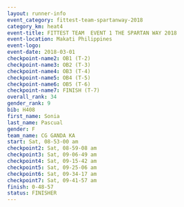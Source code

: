 ```yaml
---
layout: runner-info 
event_category: fittest-team-spartanway-2018 
category_km: heat4 
event-title: FITTEST TEAM  EVENT 1 THE SPARTAN WAY 2018 
event-location: Makati Philippines 
event-logo: 
event-date: 2018-03-01 
checkpoint-name2: OB1 (T-2) 
checkpoint-name3: OB2 (T-3) 
checkpoint-name4: OB3 (T-4) 
checkpoint-name5: OB4 (T-5) 
checkpoint-name6: OB5 (T-6) 
checkpoint-name7: FINISH (T-7) 
overall_rank: 34
gender_rank: 9
bib: H408
first_name: Sonia
last_name: Pascual
gender: F
team_name: CG GANDA KA
start: Sat, 08-53-00 am
checkpoint2: Sat, 08-59-08 am
checkpoint3: Sat, 09-06-49 am
checkpoint4: Sat, 09-15-42 am
checkpoint5: Sat, 09-25-06 am
checkpoint6: Sat, 09-34-17 am
checkpoint7: Sat, 09-41-57 am
finish: 0-48-57
status: FINISHER
---
```

